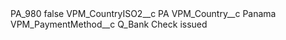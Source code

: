 <?xml version="1.0" encoding="UTF-8"?>
<CustomMetadata xmlns="http://soap.sforce.com/2006/04/metadata" xmlns:xsi="http://www.w3.org/2001/XMLSchema-instance" xmlns:xsd="http://www.w3.org/2001/XMLSchema">
    <label>PA_980</label>
    <protected>false</protected>
    <values>
        <field>VPM_CountryISO2__c</field>
        <value xsi:type="xsd:string">PA</value>
    </values>
    <values>
        <field>VPM_Country__c</field>
        <value xsi:type="xsd:string">Panama</value>
    </values>
    <values>
        <field>VPM_PaymentMethod__c</field>
        <value xsi:type="xsd:string">Q_Bank Check issued</value>
    </values>
</CustomMetadata>
